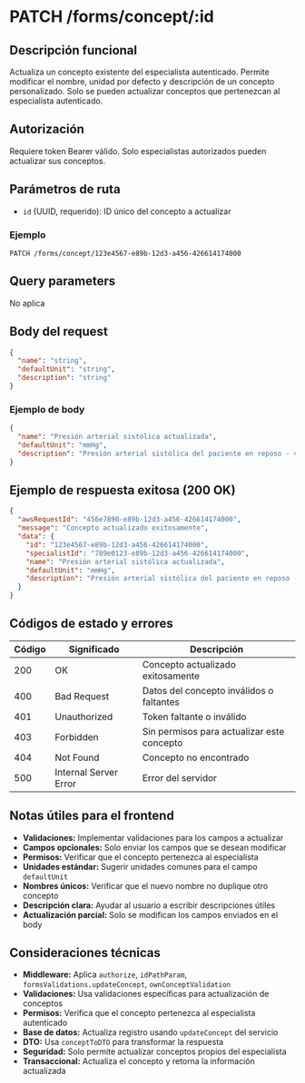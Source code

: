 # PATCH /forms/concept/:id

## Descripción funcional

Actualiza un concepto existente del especialista autenticado. Permite modificar el nombre, unidad por defecto y descripción de un concepto personalizado. Solo se pueden actualizar conceptos que pertenezcan al especialista autenticado.

## Autorización

Requiere token Bearer válido. Solo especialistas autorizados pueden actualizar sus conceptos.

## Parámetros de ruta

- `id` (UUID, requerido): ID único del concepto a actualizar

### Ejemplo

```
PATCH /forms/concept/123e4567-e89b-12d3-a456-426614174000
```

## Query parameters

No aplica

## Body del request

```json
{
  "name": "string",
  "defaultUnit": "string",
  "description": "string"
}
```

### Ejemplo de body

```json
{
  "name": "Presión arterial sistólica actualizada",
  "defaultUnit": "mmHg",
  "description": "Presión arterial sistólica del paciente en reposo - versión actualizada"
}
```

## Ejemplo de respuesta exitosa (200 OK)

```json
{
  "awsRequestId": "456e7890-e89b-12d3-a456-426614174000",
  "message": "Concepto actualizado exitosamente",
  "data": {
    "id": "123e4567-e89b-12d3-a456-426614174000",
    "specialistId": "789e0123-e89b-12d3-a456-426614174000",
    "name": "Presión arterial sistólica actualizada",
    "defaultUnit": "mmHg",
    "description": "Presión arterial sistólica del paciente en reposo - versión actualizada"
  }
}
```

## Códigos de estado y errores

| Código | Significado           | Descripción                                |
| ------ | --------------------- | ------------------------------------------ |
| 200    | OK                    | Concepto actualizado exitosamente          |
| 400    | Bad Request           | Datos del concepto inválidos o faltantes   |
| 401    | Unauthorized          | Token faltante o inválido                  |
| 403    | Forbidden             | Sin permisos para actualizar este concepto |
| 404    | Not Found             | Concepto no encontrado                     |
| 500    | Internal Server Error | Error del servidor                         |

## Notas útiles para el frontend

- **Validaciones:** Implementar validaciones para los campos a actualizar
- **Campos opcionales:** Solo enviar los campos que se desean modificar
- **Permisos:** Verificar que el concepto pertenezca al especialista
- **Unidades estándar:** Sugerir unidades comunes para el campo `defaultUnit`
- **Nombres únicos:** Verificar que el nuevo nombre no duplique otro concepto
- **Descripción clara:** Ayudar al usuario a escribir descripciones útiles
- **Actualización parcial:** Solo se modifican los campos enviados en el body

## Consideraciones técnicas

- **Middleware:** Aplica `authorize`, `idPathParam`, `formsValidations.updateConcept`, `ownConceptValidation`
- **Validaciones:** Usa validaciones específicas para actualización de conceptos
- **Permisos:** Verifica que el concepto pertenezca al especialista autenticado
- **Base de datos:** Actualiza registro usando `updateConcept` del servicio
- **DTO:** Usa `conceptToDTO` para transformar la respuesta
- **Seguridad:** Solo permite actualizar conceptos propios del especialista
- **Transaccional:** Actualiza el concepto y retorna la información actualizada
